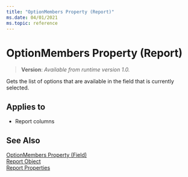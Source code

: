 ```yaml
---
title: "OptionMembers Property (Report)"
ms.date: 04/01/2021
ms.topic: reference
---
```


# OptionMembers Property (Report)

> **Version**: _Available from runtime version 1.0._

Gets the list of options that are available in the field that is currently selected.
  
## Applies to  
  
- Report columns  


## See Also

[OptionMembers Property (Field)](devenv-optionmembers-field-property.md)   
[Report Object](../devenv-report-object.md)   
[Report Properties](devenv-report-properties.md) 